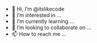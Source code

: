 - 👋 Hi, I’m @itslikecode
- 👀 I’m interested in ...
- 🌱 I’m currently learning ...
- 💞️ I’m looking to collaborate on ...
- 📫 How to reach me ...

<!---
itslikecode/itslikecode is a ✨ special ✨ repository because its `README.md` (this file) appears on your GitHub profile.
You can click the Preview link to take a look at your changes.
--->

